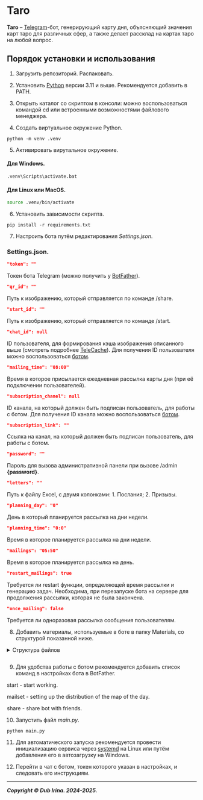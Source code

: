 # Taro
**Taro** – [Telegram](https://telegram.org)-бот, генерирующий карту дня, объясняющий значения карт таро для различных сфер, а также делает рассклад на картах таро на любой вопрос.

## Порядок установки и использования
1. Загрузить репозиторий. Распаковать.

2. Установить [Python](https://www.python.org/downloads/) версии 3.11 и выше. Рекомендуется добавить в PATH.

3. Открыть каталог со скриптом в консоли: можно воспользоваться командой cd или встроенными возможностями файлового менеджера.

4. Создать виртуальное окружение Python.

```
python -m venv .venv
```

5. Активировать вирутальное окружение.

#### Для Windows.
    
```shell
.venv\Scripts\activate.bat
```

#### Для Linux или MacOS.

```bash
source .venv/bin/activate
```

6. Установить зависимости скрипта.

```
pip install -r requirements.txt
```

7. Настроить бота путём редактирования _Settings.json_.

### Settings.json.

```JSON
"token": ""
```

Токен бота Telegram (можно получить у [BotFather](https://t.me/BotFather)).

```JSON
"qr_id": ""
```

Путь к изображению, который отправляется по команде /share.

```JSON
"start_id": ""
```

Путь к изображению, который отправляется по команде /start.

```JSON
"chat_id": null
```

ID пользователя, для формирования кэша изображения описанного выше (смотреть подробнее [TeleCache](https://github.com/DUB1401/dublib/blob/main/docs/TelebotUtils/Cache.md)).
Для получения ID пользователя можно воспользоваться [ботом](https://t.me/chat_id_echo_bot).


```JSON
"mailing_time": "08:00"
```

Время в которое присылается ежедневная рассылка карты дня (при её подключении пользователей).

```JSON
"subscription_chanel": null 
```

ID канала, на который должен быть подписан пользователь, для работы с ботом.
Для получения ID канала можно воспользоваться [ботом](https://t.me/chat_id_echo_bot).

```JSON
"subscription_link": ""
```

Ссылка на канал, на который должен быть подписан пользователь, для работы с ботом.

```JSON
"password": ""
```

Пароль для вызова административной панели при вызове /admin **{password}**.

```JSON
"letters": ""
```

Путь к файлу Excel, с двумя колонками: 1. Послания; 2. Призывы.

```JSON
"planning_day": "0"
```

День в который планируется рассылка на дни недели.

```JSON
"planning_time": "0:0"
```

Время в которое планируется рассылка на дни недели.

```JSON
"mailings": "05:50"
```

Время в которое планируется рассылка на день.


```JSON
"restart_mailings": true
```

Требуется ли restart функции, определяющей время рассылки и генерацию задач. Необходима, при перезапуске бота на сервере для продолжения рассылки, которая не была закончена.

```JSON
"once_mailing": false
```

Требуется ли одноразовая рассылка сообщения пользователям.

8. Добавить материалы, используемые в боте в папку Materials, со структурой показанной ниже.
<details>
<summary>Структура файлов<p></p></summary> 

```html
.
└── Materials/
    ├── Layouts/
    │   ├── 1 комплект/
    │   │   ├── 1.jpg <!-- Изображение трёх закрытых карт, далее карты поочерёдно открываются в следующих изображениях -->
    │   │   ├── ...
    │   │   ├── 4.jpg
    │   │   └── cards.json <!-- Список из названий карт, использующихся в этом комплекте -->
    │   ├── 2 комплект
    │   └── ...
    ├── Photo /
    │   ├── 18.01.2025.jpg <!-- Карта дня -->
    │   ├── 19.01.2025.jpg
    │   └── ...
    ├── Text /
    │   ├── 18.01.2025.txt <!-- Текст карты дня -->
    │   ├── 19.01.2025.txt
    │   └── ...
    └── Values/
        ├── Arcanas/
        │   ├── 0. Шут/
        │   │   ├── 1.txt <!--Текст общее значение для карты шута -->
        │   │   ├── 2.txt <!--Текст личностное состояние для карты шута -->
        │   │   ├── 3.txt <!--Текст на глубоком уровне для карты шута -->
        │   │   ├── 4.txt <!--Текст в работе и карьере для карты шута -->
        │   │   ├── 5.txt <!--Текст в финансах для карты шута -->
        │   │   ├── 6.txt <!--Текст в любовной сфере для карты шута -->
        │   │   ├── 7.txt <!--Текст состояние здоровья для карты шута -->
        │   │   ├── 8.txt <!--Текст перевернутая карта для карты шута -->
        │   │   └── image.jpg <!-- Карта шута -->
        │   ├── I. Маг/
        │   │   └── ...
        │   ├── II. Жрица
        │   ├── III. Императрица
        │   ├── IV. Император
        │   ├── IX. Отшельник
        │   ├── V. Жрец
        │   ├── VI. Влюбленные
        │   ├── VII. Колесница
        │   ├── VIII. Справедливость
        │   ├── X. Фортуна
        │   ├── XI. Сила
        │   ├── XII. Повешенный
        │   ├── XIII. Смерть
        │   ├── XIV. Умеренность
        │   ├── XIX. Солнце
        │   ├── XV. Дьявол
        │   ├── XVI. Башня
        │   ├── XVII. Звезда
        │   ├── XVIII. Луна
        │   ├── XX. Суд
        │   └── XXI. Мир
        ├── Cups/
        │   ├── 1. Туз кубков/
        │   │   ├── 1.txt
        │   │   ├── ...
        │   │   ├── 8.txt
        │   │   └── image.jpg
        │   ├── 2. Двойка кубков/
        │   │   └── ...
        │   ├── ...
        │   ├── 10. Десятка кубков
        │   ├── 11. Паж кубков
        │   ├── 12. Рыцарь кубков
        │   ├── 13. Королева кубков
        │   └── 14. Король кубков
        ├── Pentacles/
        │   ├── 1. Туз пентаклей/
        │   │   ├── 1.txt
        │   │   ├── ...
        │   │   ├── 8.txt
        │   │   └── image.jpg
        │   ├── 2. Двойка пентаклей/
        │   │   └── ...
        │   ├── ...
        │   ├── 10. Десятка пентаклей
        │   ├── ...
        │   └── 14. Король пентаклей
        ├── Swords/
        │   ├── 1. Туз мечей/
        │   │   ├── 1.txt
        │   │   ├── ...
        │   │   ├── 8.txt
        │   │   └── image.jpg
        │   ├── 2. Двойка мечей/
        │   │   └── ...
        │   ├── ...
        │   ├── 10. Десятка мечей
        │   ├── ...
        │   └── 14. Король мечей
        └── Wands/
            ├── 1. Туз жезлов/
            │   ├── 1.txt
            │   ├── ...
            │   ├── 8.txt
            │   └── image.jpg
            ├── 2. Двойка жезлов/
            │   └── ...
            ├── ...
            ├── 10. Десятка жезлов
            ├── ...
            └── 14. Король жезлов
```
</details>

9. Для удобства работы с ботом рекомендуется добавить список команд в настройках бота в BotFather.
   
start - start working.

mailset - setting up the distribution of the map of the day.

share - share bot with friends.

10. Запустить файл _main.py_.

```
python main.py
```

11. Для автоматического запуска рекомендуется провести инициализацию сервиса через [systemd](systemd/README.md) на Linux или путём добавления его в автозагрузку на Windows.

12. Перейти в чат с ботом, токен которого указан в настройках, и следовать его инструкциям.

---
**_Copyright © Dub Irina. 2024-2025._**
